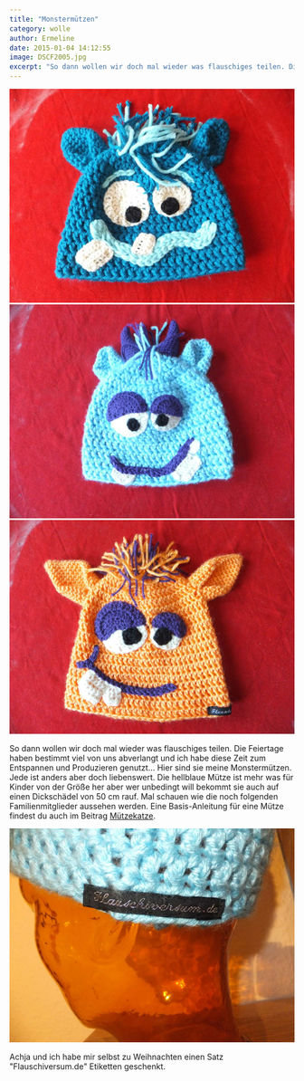 ```yaml
---
title: "Monstermützen"
category: wolle
author: Ermeline
date: 2015-01-04 14:12:55
image: DSCF2005.jpg
excerpt: "So dann wollen wir doch mal wieder was flauschiges teilen. Die Feiertage haben bestimmt viel von uns abverlangt und ich habe diese Zeit zum Entspannen und Produzieren genutzt... "
---
```


![DSCF2005](DSCF2005.jpg)
![DSCF2006](DSCF2006.jpg)
![DSCF2007](DSCF2007.JPG)

So dann wollen wir doch mal wieder was flauschiges teilen. Die Feiertage haben bestimmt viel von uns abverlangt und ich habe diese Zeit zum Entspannen und Produzieren genutzt... Hier sind sie meine Monstermützen. Jede ist anders aber doch liebenswert. Die hellblaue Mütze ist mehr was für Kinder von der Größe her aber wer unbedingt will bekommt sie auch auf einen Dickschädel von 50 cm rauf. Mal schauen wie die noch folgenden Familienmitglieder aussehen werden. Eine Basis-Anleitung für eine Mütze findest du auch im Beitrag [Mützekatze](http://flauschiversum.de/2014/05/muetzekatze/).


![DSCF1955](DSCF1955.JPG)

Achja und ich habe mir selbst zu Weihnachten einen Satz "Flauschiversum.de" Etiketten geschenkt. 
